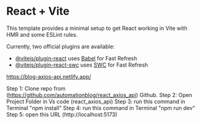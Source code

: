 # React + Vite

This template provides a minimal setup to get React working in Vite with HMR and some ESLint rules.

Currently, two official plugins are available:

- [@vitejs/plugin-react](https://github.com/vitejs/vite-plugin-react/blob/main/packages/plugin-react/README.md) uses [Babel](https://babeljs.io/) for Fast Refresh
- [@vitejs/plugin-react-swc](https://github.com/vitejs/vite-plugin-react-swc) uses [SWC](https://swc.rs/) for Fast Refresh

https://blog-axios-api.netlify.app/

Step 1: Clone repo from (https://github.com/automationblog/react_axios_api) Github.
Step 2: Open Project Folder in Vs code (react_axios_api)
Step 3: run this command in Terminal "npm install"
Step 4: run this command in Terminal "npm run dev"
Step 5: open this URL (http://localhost:5173)
